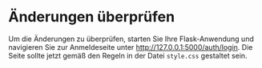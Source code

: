 # Änderungen überprüfen

Um die Änderungen zu überprüfen, starten Sie Ihre Flask-Anwendung und navigieren Sie zur Anmeldeseite unter http://127.0.0.1:5000/auth/login. Die Seite sollte jetzt gemäß den Regeln in der Datei `style.css` gestaltet sein.
